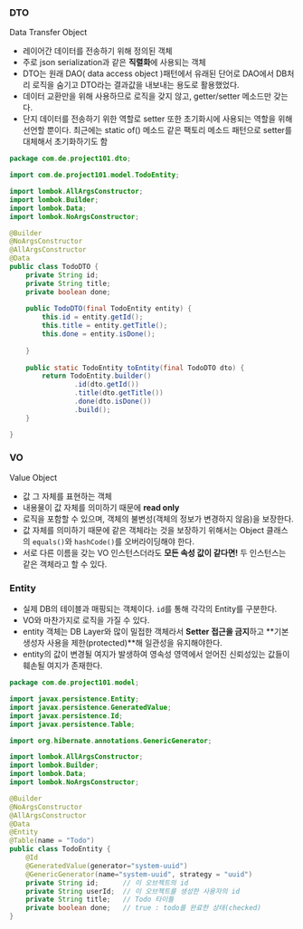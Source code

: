 ### DTO

Data Transfer Object

- 레이어간 데이터를 전송하기 위해 정의된 객체
- 주로 json serialization과 같은 **직렬화**에 사용되는 객체
- DTO는 원래 DAO( data access object )패턴에서 유래된 단어로 
DAO에서 DB처리 로직을 숨기고 DTO라는 결과값을 내보내는 용도로 활용했었다.
- 데이터 교환만을 위해 사용하므로 로직을 갖지 않고, getter/setter 메소드만 갖는다.
- 단지 데이터를 전송하기 위한 역할로 setter 또한 초기화시에 사용되는 역할을 위해 선언할 뿐이다. 최근에는 static of() 메소드 같은 팩토리 메소드 패턴으로 setter를 대체해서 초기화하기도 함

```java
package com.de.project101.dto;

import com.de.project101.model.TodoEntity;

import lombok.AllArgsConstructor;
import lombok.Builder;
import lombok.Data;
import lombok.NoArgsConstructor;

@Builder
@NoArgsConstructor
@AllArgsConstructor
@Data
public class TodoDTO {
	private String id;
	private String title;
	private boolean done;
	
	public TodoDTO(final TodoEntity entity) {
		this.id = entity.getId();
		this.title = entity.getTitle();
		this.done = entity.isDone();
		
	}
	
	public static TodoEntity toEntity(final TodoDTO dto) {
		return TodoEntity.builder()
				.id(dto.getId())
				.title(dto.getTitle())
				.done(dto.isDone())
				.build();
	}

}
```

### ****VO****

Value Object

- 값 그 자체를 표현하는 객체
- 내용물이 값 자체를 의미하기 때문에 **read only**
- 로직을 포함할 수 있으며, 객체의 불변성(객체의 정보가 변경하지 않음)을 보장한다.
- 값 자체를 의미하기 때문에 같은 객체라는 것을 보장하기 위해서는 Object 클래스의 `equals()`와 `hashCode()`를 오버라이딩해야 한다.
- 서로 다른 이름을 갖는 VO 인스턴스더라도 **모든 속성 값이 같다면!** 두 인스턴스는 같은 객체라고 할 수 있다.

### Entity

- 실제 DB의 테이블과 매핑되는 객체이다. `id`를 통해 각각의 Entity를 구분한다.
- VO와 마찬가지로 로직을 가질 수 있다.
- entity 객체는 DB Layer와 많이 밀접한 객체라서 **Setter 접근을 금지**하고 **기본생성자 사용을 제한(protected)**해 일관성을 유지해야한다.
- entity의 값이 변경될 여지가 발생하여 영속성 영역에서 얻어진 신뢰성있는 값들이 훼손될 여지가 존재한다.

```java
package com.de.project101.model;

import javax.persistence.Entity;
import javax.persistence.GeneratedValue;
import javax.persistence.Id;
import javax.persistence.Table;

import org.hibernate.annotations.GenericGenerator;

import lombok.AllArgsConstructor;
import lombok.Builder;
import lombok.Data;
import lombok.NoArgsConstructor;

@Builder
@NoArgsConstructor
@AllArgsConstructor
@Data
@Entity
@Table(name = "Todo")
public class TodoEntity {
	@Id
	@GeneratedValue(generator="system-uuid")
	@GenericGenerator(name="system-uuid", strategy = "uuid")
	private String id;		// 이 오브젝트의 id
	private String userId;	// 이 오브젝트를 생성한 사용자의 id
	private String title; 	// Todo 타이틀
	private boolean done;	// true : todo를 완료한 상태(checked)
}
```

